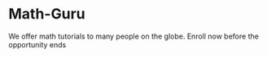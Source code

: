 # Math-Guru
We offer math tutorials to many people on the globe. Enroll now before the opportunity ends
